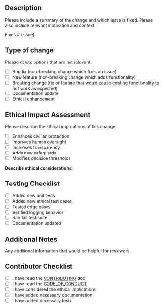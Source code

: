 ## Description

Please include a summary of the change and which issue is fixed. Please also include relevant motivation and context.

Fixes # (issue)

## Type of change

Please delete options that are not relevant.

- [ ] Bug fix (non-breaking change which fixes an issue)
- [ ] New feature (non-breaking change which adds functionality)
- [ ] Breaking change (fix or feature that would cause existing functionality to not work as expected)
- [ ] Documentation update
- [ ] Ethical enhancement

## Ethical Impact Assessment

Please describe the ethical implications of this change:

- [ ] Enhances civilian protection
- [ ] Improves human oversight
- [ ] Increases transparency
- [ ] Adds new safeguards
- [ ] Modifies decision thresholds

**Describe ethical considerations:**

## Testing Checklist

- [ ] Added new unit tests
- [ ] Added new ethical test cases
- [ ] Tested edge cases
- [ ] Verified logging behavior
- [ ] Ran full test suite
- [ ] Documentation updated

## Additional Notes

Any additional information that would be helpful for reviewers.

## Contributor Checklist

- [ ] I have read the [CONTRIBUTING](../CONTRIBUTING.md) doc
- [ ] I have read the [CODE_OF_CONDUCT](../CODE_OF_CONDUCT.md)
- [ ] I have considered the ethical implications
- [ ] I have added necessary documentation
- [ ] I have added necessary tests 